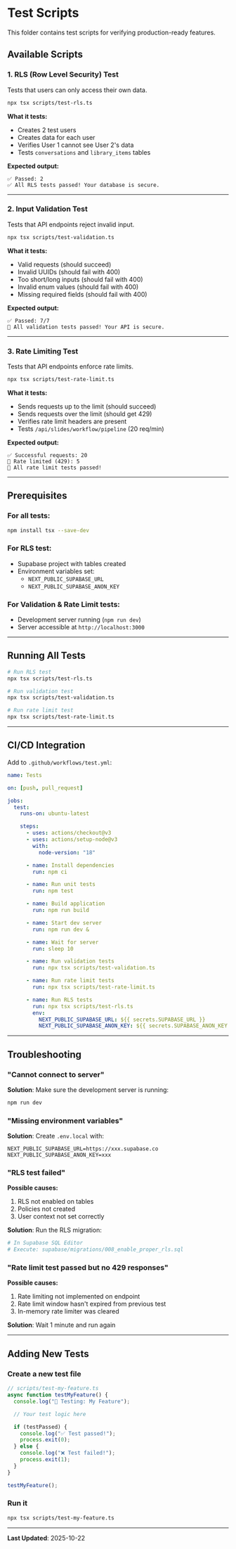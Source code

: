 # Test Scripts

This folder contains test scripts for verifying production-ready features.

## Available Scripts

### 1. RLS (Row Level Security) Test

Tests that users can only access their own data.

```bash
npx tsx scripts/test-rls.ts
```

**What it tests:**

- Creates 2 test users
- Creates data for each user
- Verifies User 1 cannot see User 2's data
- Tests `conversations` and `library_items` tables

**Expected output:**

```
✅ Passed: 2
✅ All RLS tests passed! Your database is secure.
```

---

### 2. Input Validation Test

Tests that API endpoints reject invalid input.

```bash
npx tsx scripts/test-validation.ts
```

**What it tests:**

- Valid requests (should succeed)
- Invalid UUIDs (should fail with 400)
- Too short/long inputs (should fail with 400)
- Invalid enum values (should fail with 400)
- Missing required fields (should fail with 400)

**Expected output:**

```
✅ Passed: 7/7
🎉 All validation tests passed! Your API is secure.
```

---

### 3. Rate Limiting Test

Tests that API endpoints enforce rate limits.

```bash
npx tsx scripts/test-rate-limit.ts
```

**What it tests:**

- Sends requests up to the limit (should succeed)
- Sends requests over the limit (should get 429)
- Verifies rate limit headers are present
- Tests `/api/slides/workflow/pipeline` (20 req/min)

**Expected output:**

```
✅ Successful requests: 20
🚫 Rate limited (429): 5
🎉 All rate limit tests passed!
```

---

## Prerequisites

### For all tests:

```bash
npm install tsx --save-dev
```

### For RLS test:

- Supabase project with tables created
- Environment variables set:
  - `NEXT_PUBLIC_SUPABASE_URL`
  - `NEXT_PUBLIC_SUPABASE_ANON_KEY`

### For Validation & Rate Limit tests:

- Development server running (`npm run dev`)
- Server accessible at `http://localhost:3000`

---

## Running All Tests

```bash
# Run RLS test
npx tsx scripts/test-rls.ts

# Run validation test
npx tsx scripts/test-validation.ts

# Run rate limit test
npx tsx scripts/test-rate-limit.ts
```

---

## CI/CD Integration

Add to `.github/workflows/test.yml`:

```yaml
name: Tests

on: [push, pull_request]

jobs:
  test:
    runs-on: ubuntu-latest

    steps:
      - uses: actions/checkout@v3
      - uses: actions/setup-node@v3
        with:
          node-version: "18"

      - name: Install dependencies
        run: npm ci

      - name: Run unit tests
        run: npm test

      - name: Build application
        run: npm run build

      - name: Start dev server
        run: npm run dev &

      - name: Wait for server
        run: sleep 10

      - name: Run validation tests
        run: npx tsx scripts/test-validation.ts

      - name: Run rate limit tests
        run: npx tsx scripts/test-rate-limit.ts

      - name: Run RLS tests
        run: npx tsx scripts/test-rls.ts
        env:
          NEXT_PUBLIC_SUPABASE_URL: ${{ secrets.SUPABASE_URL }}
          NEXT_PUBLIC_SUPABASE_ANON_KEY: ${{ secrets.SUPABASE_ANON_KEY }}
```

---

## Troubleshooting

### "Cannot connect to server"

**Solution**: Make sure the development server is running:

```bash
npm run dev
```

### "Missing environment variables"

**Solution**: Create `.env.local` with:

```env
NEXT_PUBLIC_SUPABASE_URL=https://xxx.supabase.co
NEXT_PUBLIC_SUPABASE_ANON_KEY=xxx
```

### "RLS test failed"

**Possible causes:**

1. RLS not enabled on tables
2. Policies not created
3. User context not set correctly

**Solution**: Run the RLS migration:

```bash
# In Supabase SQL Editor
# Execute: supabase/migrations/008_enable_proper_rls.sql
```

### "Rate limit test passed but no 429 responses"

**Possible causes:**

1. Rate limiting not implemented on endpoint
2. Rate limit window hasn't expired from previous test
3. In-memory rate limiter was cleared

**Solution**: Wait 1 minute and run again

---

## Adding New Tests

### Create a new test file

```typescript
// scripts/test-my-feature.ts
async function testMyFeature() {
  console.log("🧪 Testing: My Feature");

  // Your test logic here

  if (testPassed) {
    console.log("✅ Test passed!");
    process.exit(0);
  } else {
    console.log("❌ Test failed!");
    process.exit(1);
  }
}

testMyFeature();
```

### Run it

```bash
npx tsx scripts/test-my-feature.ts
```

---

**Last Updated**: 2025-10-22
